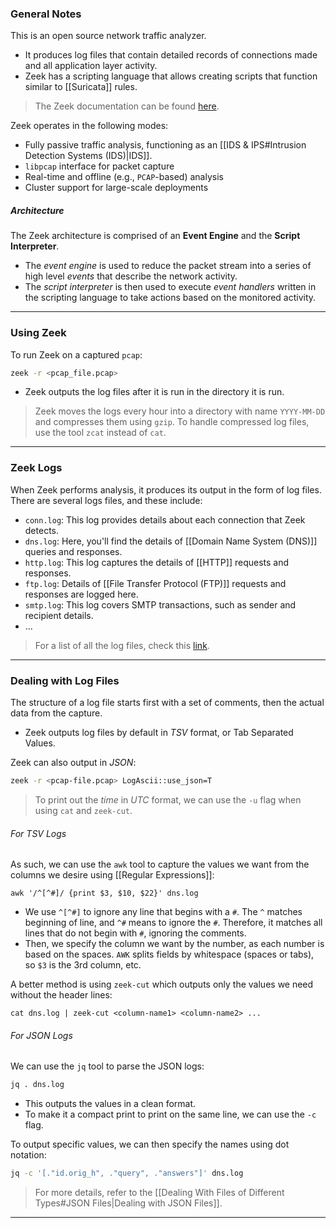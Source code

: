 ### General Notes

This is an open source network traffic analyzer.
- It produces log files that contain detailed records of connections made and all application layer activity. 
- Zeek has a scripting language that allows creating scripts that function similar to [[Suricata]] rules.

> The Zeek documentation can be found [here](https://docs.zeek.org/en/master/).

Zeek operates in the following modes:
- Fully passive traffic analysis, functioning as an [[IDS & IPS#Intrusion Detection Systems (IDS)|IDS]].
- `libpcap` interface for packet capture
- Real-time and offline (e.g., `PCAP`-based) analysis
- Cluster support for large-scale deployments

##### Architecture

The Zeek architecture is comprised of an **Event Engine** and the **Script Interpreter**.
- The *event engine* is used to reduce the packet stream into a series of high level *events* that describe the network activity.
- The *script interpreter* is then used to execute *event handlers* written in the scripting language to take actions based on the monitored activity.

---
### Using Zeek

To run Zeek on a captured `pcap`:
```bash
zeek -r <pcap_file.pcap>
```
- Zeek outputs the log files after it is run in the directory it is run.

> Zeek moves the logs every hour into a directory with name `YYYY-MM-DD` and compresses them using `gzip`. To handle compressed log files, use the tool `zcat` instead of `cat`.

---
### Zeek Logs

When Zeek performs analysis, it produces its output in the form of log files. There are several logs files, and these include:
- `conn.log`: This log provides details about each connection that Zeek detects.
- `dns.log`: Here, you'll find the details of [[Domain Name System (DNS)]] queries and responses.
- `http.log`: This log captures the details of [[HTTP]] requests and responses.
- `ftp.log`: Details of [[File Transfer Protocol (FTP)]] requests and responses are logged here.
- `smtp.log`: This log covers SMTP transactions, such as sender and recipient details.
- ...

> For a list of all the log files, check this [link](https://docs.zeek.org/en/master/logs/index.html).

---
### Dealing with Log Files

The structure of a log file starts first with a set of comments, then the actual data from the capture.
- Zeek outputs log files by default in *TSV* format, or Tab Separated Values.

Zeek can also output in *JSON*:
```bash
zeek -r <pcap-file.pcap> LogAscii::use_json=T
```

> To print out the *time* in *UTC* format, we can use the `-u` flag when using `cat` and `zeek-cut`.

###### For TSV Logs

As such, we can use the `awk` tool to capture the values we want from the columns we desire using [[Regular Expressions]]:
```
awk '/^[^#]/ {print $3, $10, $22}' dns.log
```
- We use `^[^#]` to ignore any line that begins with a `#`. The `^` matches beginning of line, and `^#` means to ignore the `#`. Therefore, it matches all lines that do not begin with `#`, ignoring the comments.
- Then, we specify the column we want by the number, as each number is based on the spaces. `AWK` splits fields by whitespace (spaces or tabs), so `$3` is the 3rd column, etc.

A better method is using `zeek-cut` which outputs only the values we need without the header lines:
```
cat dns.log | zeek-cut <column-name1> <column-name2> ...
```

###### For JSON Logs

We can use the `jq` tool to parse the JSON logs:
```bash
jq . dns.log
```
- This outputs the values in a clean format.
- To make it a compact print to print on the same line, we can use the `-c` flag.

To output specific values, we can then specify the names using dot notation:
```bash
jq -c '[."id.orig_h", ."query", ."answers"]' dns.log
```

> For more details, refer to the [[Dealing With Files of Different Types#JSON Files|Dealing with JSON Files]].

---
